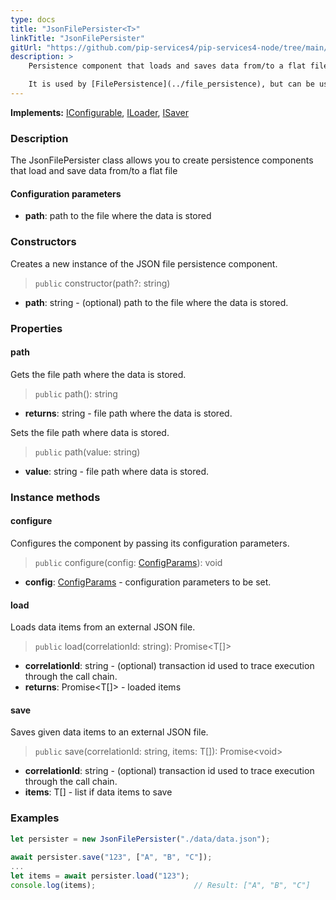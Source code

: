 ```yaml
---
type: docs
title: "JsonFilePersister<T>"
linkTitle: "JsonFilePersister"
gitUrl: "https://github.com/pip-services4/pip-services4-node/tree/main/pip-services4-persistence-node"
description: >
    Persistence component that loads and saves data from/to a flat file.

    It is used by [FilePersistence](../file_persistence), but can be useful on its own.
---
```


**Implements:** [IConfigurable](../../../commons/config/iconfigurable), [ILoader<T>](../../core/iloader), [ISaver<T>](../../core/isaver)

### Description

The JsonFilePersister class allows you to create persistence components that load and save data from/to a flat file


#### Configuration parameters

- **path**: path to the file where the data is stored

### Constructors
Creates a new instance of the JSON file persistence component.

> `public` constructor(path?: string)

- **path**: string - (optional) path to the file where the data is stored.


### Properties

#### path
Gets the file path where the data is stored.

> `public` path(): string

- **returns**: string - file path where the data is stored.

Sets the file path where data is stored.

> `public` path(value: string)

- **value**: string - file path where data is stored.


### Instance methods

#### configure
Configures the component by passing its configuration parameters.

> `public` configure(config: [ConfigParams](../../../commons/config/config_params)): void

- **config**: [ConfigParams](../../../commons/config/config_params) - configuration parameters to be set.

#### load
Loads data items from an external JSON file.

> `public` load(correlationId: string): Promise\<T[]\>

- **correlationId**: string - (optional) transaction id used to trace execution through the call chain.
- **returns**: Promise\<T[]\> - loaded items


#### save
Saves given data items to an external JSON file.

> `public` save(correlationId: string, items: T[]): Promise\<void\>

- **correlationId**: string - (optional) transaction id used to trace execution through the call chain.
- **items**: T[] - list if data items to save


### Examples

```typescript
let persister = new JsonFilePersister("./data/data.json");
   
await persister.save("123", ["A", "B", "C"]);
...
let items = await persister.load("123");
console.log(items);                      // Result: ["A", "B", "C"]

```
